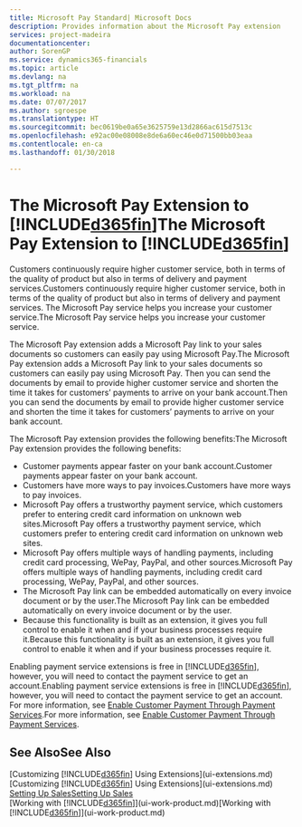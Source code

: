 ```yaml
---
title: Microsoft Pay Standard| Microsoft Docs
description: Provides information about the Microsoft Pay extension
services: project-madeira
documentationcenter: 
author: SorenGP
ms.service: dynamics365-financials
ms.topic: article
ms.devlang: na
ms.tgt_pltfrm: na
ms.workload: na
ms.date: 07/07/2017
ms.author: sgroespe
ms.translationtype: HT
ms.sourcegitcommit: bec0619be0a65e3625759e13d2866ac615d7513c
ms.openlocfilehash: e92ac00e08008e8de6a60ec46e0d71500bb03eaa
ms.contentlocale: en-ca
ms.lasthandoff: 01/30/2018

---
```

# <a name="the-microsoft-pay-extension-to-included365finincludesd365finlongmdmd"></a><span data-ttu-id="eb409-103">The Microsoft Pay Extension to [!INCLUDE[d365fin](includes/d365fin_long_md.md)]</span><span class="sxs-lookup"><span data-stu-id="eb409-103">The Microsoft Pay Extension to [!INCLUDE[d365fin](includes/d365fin_long_md.md)]</span></span>
<span data-ttu-id="eb409-104">Customers continuously require higher customer service, both in terms of the quality of product but also in terms of delivery and payment services.</span><span class="sxs-lookup"><span data-stu-id="eb409-104">Customers continuously require higher customer service, both in terms of the quality of product but also in terms of delivery and payment services.</span></span> <span data-ttu-id="eb409-105">The Microsoft Pay service helps you increase your customer service.</span><span class="sxs-lookup"><span data-stu-id="eb409-105">The Microsoft Pay service helps you increase your customer service.</span></span>

<span data-ttu-id="eb409-106">The Microsoft Pay extension adds a Microsoft Pay link to your sales documents so customers can easily pay using Microsoft Pay.</span><span class="sxs-lookup"><span data-stu-id="eb409-106">The Microsoft Pay extension adds a Microsoft Pay link to your sales documents so customers can easily pay using Microsoft Pay.</span></span> <span data-ttu-id="eb409-107">Then you can send the documents by email to provide higher customer service and shorten the time it takes for customers’ payments to arrive on your bank account.</span><span class="sxs-lookup"><span data-stu-id="eb409-107">Then you can send the documents by email to provide higher customer service and shorten the time it takes for customers’ payments to arrive on your bank account.</span></span>

<span data-ttu-id="eb409-108">The Microsoft Pay extension provides the following benefits:</span><span class="sxs-lookup"><span data-stu-id="eb409-108">The Microsoft Pay extension provides the following benefits:</span></span>
- <span data-ttu-id="eb409-109">Customer payments appear faster on your bank account.</span><span class="sxs-lookup"><span data-stu-id="eb409-109">Customer payments appear faster on your bank account.</span></span>
- <span data-ttu-id="eb409-110">Customers have more ways to pay invoices.</span><span class="sxs-lookup"><span data-stu-id="eb409-110">Customers have more ways to pay invoices.</span></span>
- <span data-ttu-id="eb409-111">Microsoft Pay offers a trustworthy payment service, which customers prefer to entering credit card information on unknown web sites.</span><span class="sxs-lookup"><span data-stu-id="eb409-111">Microsoft Pay offers a trustworthy payment service, which customers prefer to entering credit card information on unknown web sites.</span></span>
- <span data-ttu-id="eb409-112">Microsoft Pay offers multiple ways of handling payments, including credit card processing, WePay, PayPal, and other sources.</span><span class="sxs-lookup"><span data-stu-id="eb409-112">Microsoft Pay offers multiple ways of handling payments, including credit card processing, WePay, PayPal, and other sources.</span></span>
- <span data-ttu-id="eb409-113">The Microsoft Pay link can be embedded automatically on every invoice document or by the user.</span><span class="sxs-lookup"><span data-stu-id="eb409-113">The Microsoft Pay link can be embedded automatically on every invoice document or by the user.</span></span>
- <span data-ttu-id="eb409-114">Because this functionality is built as an extension, it gives you full control to enable it when and if your business processes require it.</span><span class="sxs-lookup"><span data-stu-id="eb409-114">Because this functionality is built as an extension, it gives you full control to enable it when and if your business processes require it.</span></span>

<span data-ttu-id="eb409-115">Enabling payment service extensions is free in [!INCLUDE[d365fin](includes/d365fin_md.md)], however, you will need to contact the payment service to get an account.</span><span class="sxs-lookup"><span data-stu-id="eb409-115">Enabling payment service extensions is free in [!INCLUDE[d365fin](includes/d365fin_md.md)], however, you will need to contact the payment service to get an account.</span></span> <span data-ttu-id="eb409-116">For more information, see [Enable Customer Payment Through Payment Services](sales-how-enable-payment-service-extensions.md).</span><span class="sxs-lookup"><span data-stu-id="eb409-116">For more information, see [Enable Customer Payment Through Payment Services](sales-how-enable-payment-service-extensions.md).</span></span>

## <a name="see-also"></a><span data-ttu-id="eb409-117">See Also</span><span class="sxs-lookup"><span data-stu-id="eb409-117">See Also</span></span>
<span data-ttu-id="eb409-118">[Customizing [!INCLUDE[d365fin](includes/d365fin_md.md)] Using Extensions](ui-extensions.md)</span><span class="sxs-lookup"><span data-stu-id="eb409-118">[Customizing [!INCLUDE[d365fin](includes/d365fin_md.md)] Using Extensions](ui-extensions.md)</span></span>  
[<span data-ttu-id="eb409-119">Setting Up Sales</span><span class="sxs-lookup"><span data-stu-id="eb409-119">Setting Up Sales</span></span>](sales-setup-sales.md)  
<span data-ttu-id="eb409-120">[Working with [!INCLUDE[d365fin](includes/d365fin_md.md)]](ui-work-product.md)</span><span class="sxs-lookup"><span data-stu-id="eb409-120">[Working with [!INCLUDE[d365fin](includes/d365fin_md.md)]](ui-work-product.md)</span></span>

